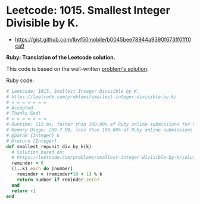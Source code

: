 # Leetcode: 1015. Smallest Integer Divisible by K.

- https://gist.github.com/lbvf50mobile/b0045bee78944a9390f673ff0fff0ca9

**Ruby: Translation of the Leetcode solution.**

This code is based on the well-written [problem's solution](https://leetcode.com/problems/smallest-integer-divisible-by-k/solution/).
 
Ruby code:
```Ruby
# Leetcode: 1015. Smallest Integer Divisible by K.
# https://leetcode.com/problems/smallest-integer-divisible-by-k/
# = = = = = = =
# Accepted.
# Thanks God!
# = = = = = = =
# Runtime: 113 ms, faster than 100.00% of Ruby online submissions for Smallest Integer Divisible by K.
# Memory Usage: 209.7 MB, less than 100.00% of Ruby online submissions for Smallest Integer Divisible by K.
# @param {Integer} k
# @return {Integer}
def smallest_repunit_div_by_k(k)
  # Solution based on:
  # https://leetcode.com/problems/smallest-integer-divisible-by-k/solution/
  reminder = 0
  (1..k).each do |number|
    reminder = (reminder*10 + 1) % k
    return number if reminder.zero?
  end
  return -1
end
```
